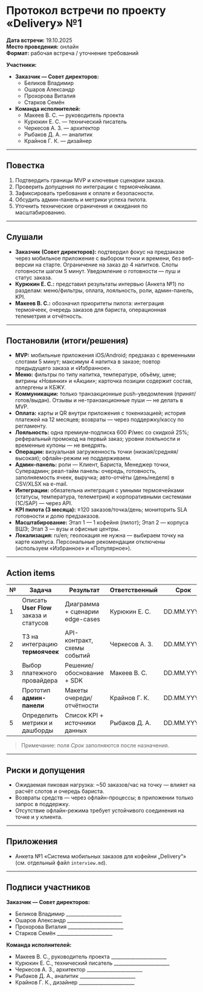 # Протокол встречи по проекту «Delivery» №1

**Дата встречи:** 19.10.2025<br>
**Место проведения:** онлайн<br>
**Формат:** рабочая встреча / уточнение требований

**Участники:**
- **Заказчик — Совет директоров:**
  - Беликов Владимир
  - Ошаров Александр
  - Прохорова Виталия
  - Старков Семён
- **Команда исполнителей:**
  - Макеев В. С. — руководитель проекта
  - Курюкин Е. С. — технический писатель
  - Черкесов А. З. — архитектор
  - Рыбаков Д. А. — аналитик
  - Крайнов Г. К. — дизайнер

---

## Повестка
1. Подтвердить границы MVP и ключевые сценарии заказа.
2. Проверить допущения по интеграции с термоячейками.
3. Зафиксировать требования к оплате и безопасности.
4. Обсудить админ-панель и метрики успеха пилота.
5. Уточнить технические ограничения и ожидания по масштабированию.

---

## Слушали
- **Заказчик (Совет директоров):** подтвердил фокус на предзаказе через мобильное приложение с выбором точки и времени, без веб-версии на старте. Ограничение на заказ до 4 напитков. Слоты готовности шагом 5 минут. Уведомление о готовности — пуш и статус заказа.
- **Курюкин Е. С.:** представил результаты интервью (Анкета №1) по разделам: меню/фильтры, оплата, лояльность, роли, админ-панель, KPI.
- **Макеев В. С.:** обозначил приоритеты пилота: интеграция термоячеек, очередь заказов для бариста, операционная телеметрия и отчётность.

---

## Постановили (итоги/решения)
- **MVP:** мобильные приложения iOS/Android; предзаказ с временными слотами 5 минут; максимум 4 напитка в заказе; повтор предыдущего заказа и «Избранное».
- **Меню:** фильтры по типу напитка, температуре, объёму, цене; витрины «Новинки» и «Акции»; карточка позиции содержит состав, аллергены и КБЖУ.
- **Коммуникации:** только транзакционные push-уведомления (принят/готов/выдан). Отзывы и не-транзакционные пуши — не делать в MVP.
- **Оплата:** карты и QR внутри приложения с токенизацией; история платежей на 12 месяцев; возвраты — через поддержку/кассу по регламенту.
- **Лояльность:** одна премиум-подписка 600 ₽/мес со скидкой 25%; реферальный промокод на первый заказ; уровни лояльности и временные купоны — не внедрять.
- **Операции:** визуальная загруженность точки (низкая/средняя/высокая); офлайн-режим не поддерживаем.
- **Админ-панель:** роли — Клиент, Бариста, Менеджер точки, Суперадмин; реал-тайм панель: очередь, готовность, заполняемость ячеек, выручка; авто-отчёты (день/неделя) в CSV/XLSX на e-mail.
- **Интеграции:** обязательна интеграция с умными термоячейками (статусы, температура, телеметрия) и корпоративными системами (1С/SAP) — через API.
- **KPI пилота (3 месяца):** ≥120 заказов/точка/день; мониторить SLA готовности и долю предзаказов.
- **Масштабирование:** Этап 1 — 1 кофейня (пилот); Этап 2 — корпуса ВШЭ; Этап 3 — вузы и офисные центры.
- **Локализация:** ru/en; геолокация не нужна — выбираем точку на карте кампуса. Персональные рекомендации отключены (используем «Избранное» и «Популярное»).

---

## Action items
| № | Задача | Результат | Ответственный | Срок |
|---|---|---|---|---|
| 1 | Описать **User Flow** заказа и статусов | Диаграмма + сценарии edge-cases | Курюкин Е. С. | DD.MM.YYYY |
| 2 | ТЗ на интеграцию **термоячеек** | API-контракт, схемы событий | Черкесов А. З. | DD.MM.YYYY |
| 3 | Выбор платежного провайдера | Решение/обоснование + SDK | Макеев В. С. | DD.MM.YYYY |
| 4 | Прототип **админ-панели** | Макеты очереди/отчётности | Крайнов Г. К. | DD.MM.YYYY |
| 5 | Определить метрики и дашборды | Список KPI + источники данных | Рыбаков Д. А. | DD.MM.YYYY |

> Примечание: поля *Срок* заполняются после назначения.

---

## Риски и допущения
- Ожидаемая пиковая нагрузка: ~50 заказов/час на точку — влияет на расчёт слотов и очередь бариста.
- Возвраты средств — через офлайн-процессы; в приложении только запрос в поддержку.
- Отсутствие офлайн-режима требует устойчивого соединения на точке и у клиента.

---

## Приложения
- Анкета №1 «Система мобильных заказов для кофейни „Delivery“» (см. отдельный файл `interview.md`).

---

## Подписи участников
**Заказчик — Совет директоров:**
- Беликов Владимир _______________________
- Ошаров Александр _______________________
- Прохорова Виталия _______________________
- Старков Семён _______________________

**Команда исполнителей:**
- Макеев В. С., руководитель проекта _______________________
- Курюкин Е. С., технический писатель _______________________
- Черкесов А. З., архитектор _______________________
- Рыбаков Д. А., аналитик _______________________
- Крайнов Г. К., дизайнер _______________________
